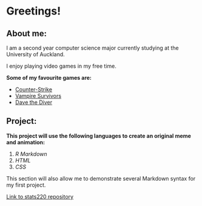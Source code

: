 # **Greetings!**

## About me:

I am a second year computer science major currently studying at the University of Auckland.

I enjoy playing video games in my free time.

**Some of my favourite games are:**
* [Counter-Strike](https://store.steampowered.com/app/730/CounterStrike_2/)
* [Vampire Survivors](https://store.steampowered.com/app/1794680/Vampire_Survivors/)
* [Dave the Diver](https://store.steampowered.com/app/1868140/DAVE_THE_DIVER/)

## **Project**:

**This project will use the following languages to create an original meme and animation:**

1. *R Markdown*
2. *HTML*
3. *CSS*

This section will also allow me to demonstrate several Markdown syntax for my first project.

[Link to stats220 repository](https://github.com/lianga1066/stats220)
